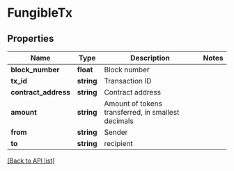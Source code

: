 # FungibleTx

## Properties

Name | Type | Description | Notes
------------ | ------------- | ------------- | -------------
**block_number** | **float** | Block number |
**tx_id** | **string** | Transaction ID |
**contract_address** | **string** | Contract address |
**amount** | **string** | Amount of tokens transferred, in smallest decimals |
**from** | **string** | Sender |
**to** | **string** | recipient |

[[Back to API list]](../../README.md#api-endpoints)
